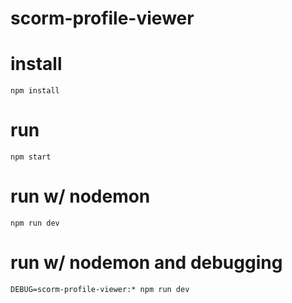 # scorm-profile-viewer

# install
`npm install`

# run
`npm start`

# run w/ nodemon
`npm run dev`

# run w/ nodemon and debugging
`DEBUG=scorm-profile-viewer:* npm run dev`
